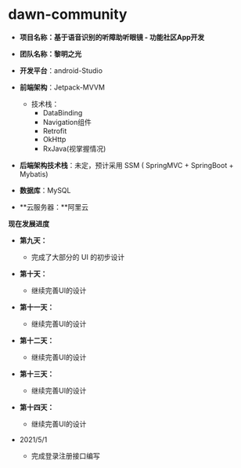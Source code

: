 # dawn-community

- **项目名称：基于语音识别的听障助听眼镜 - 功能社区App开发**

- **团队名称：黎明之光**

- **开发平台**：android-Studio

- **前端架构**：Jetpack-MVVM 
  - 技术栈：
    - DataBinding
    - Navigation组件
    - Retrofit
    - OkHttp
    - RxJava(视掌握情况)

- **后端架构技术栈**：未定，预计采用 SSM ( SpringMVC + SpringBoot + Mybatis)

- **数据库**：MySQL

- **云服务器：**阿里云



**现在发展进度**

- **第九天：**
  - 完成了大部分的 UI 的初步设计
- **第十天：**
  - 继续完善UI的设计
- **第十一天：**
  - 继续完善UI的设计
- **第十二天：**
  - 继续完善UI的设计
- **第十三天：**
  - 继续完善UI的设计
- **第十四天：**
  - 继续完善UI的设计



- 2021/5/1
  - 完成登录注册接口编写